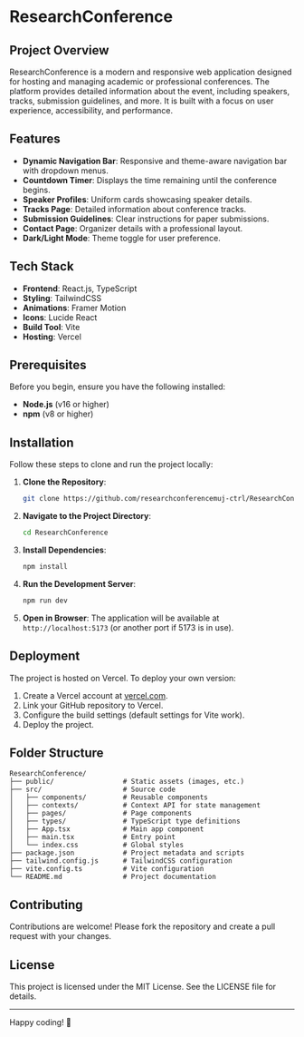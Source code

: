 # ResearchConference

## Project Overview
ResearchConference is a modern and responsive web application designed for hosting and managing academic or professional conferences. The platform provides detailed information about the event, including speakers, tracks, submission guidelines, and more. It is built with a focus on user experience, accessibility, and performance.

## Features
- **Dynamic Navigation Bar**: Responsive and theme-aware navigation bar with dropdown menus.
- **Countdown Timer**: Displays the time remaining until the conference begins.
- **Speaker Profiles**: Uniform cards showcasing speaker details.
- **Tracks Page**: Detailed information about conference tracks.
- **Submission Guidelines**: Clear instructions for paper submissions.
- **Contact Page**: Organizer details with a professional layout.
- **Dark/Light Mode**: Theme toggle for user preference.

## Tech Stack
- **Frontend**: React.js, TypeScript
- **Styling**: TailwindCSS
- **Animations**: Framer Motion
- **Icons**: Lucide React
- **Build Tool**: Vite
- **Hosting**: Vercel

## Prerequisites
Before you begin, ensure you have the following installed:
- **Node.js** (v16 or higher)
- **npm** (v8 or higher)

## Installation
Follow these steps to clone and run the project locally:

1. **Clone the Repository**:
   ```bash
   git clone https://github.com/researchconferencemuj-ctrl/ResearchConference.git
   ```

2. **Navigate to the Project Directory**:
   ```bash
   cd ResearchConference
   ```

3. **Install Dependencies**:
   ```bash
   npm install
   ```

4. **Run the Development Server**:
   ```bash
   npm run dev
   ```

5. **Open in Browser**:
   The application will be available at `http://localhost:5173` (or another port if 5173 is in use).

## Deployment
The project is hosted on Vercel. To deploy your own version:
1. Create a Vercel account at [vercel.com](https://vercel.com/).
2. Link your GitHub repository to Vercel.
3. Configure the build settings (default settings for Vite work).
4. Deploy the project.

## Folder Structure
```
ResearchConference/
├── public/                 # Static assets (images, etc.)
├── src/                    # Source code
│   ├── components/         # Reusable components
│   ├── contexts/           # Context API for state management
│   ├── pages/              # Page components
│   ├── types/              # TypeScript type definitions
│   ├── App.tsx             # Main app component
│   ├── main.tsx            # Entry point
│   └── index.css           # Global styles
├── package.json            # Project metadata and scripts
├── tailwind.config.js      # TailwindCSS configuration
├── vite.config.ts          # Vite configuration
└── README.md               # Project documentation
```

## Contributing
Contributions are welcome! Please fork the repository and create a pull request with your changes.

## License
This project is licensed under the MIT License. See the LICENSE file for details.

---

Happy coding! 🎉
